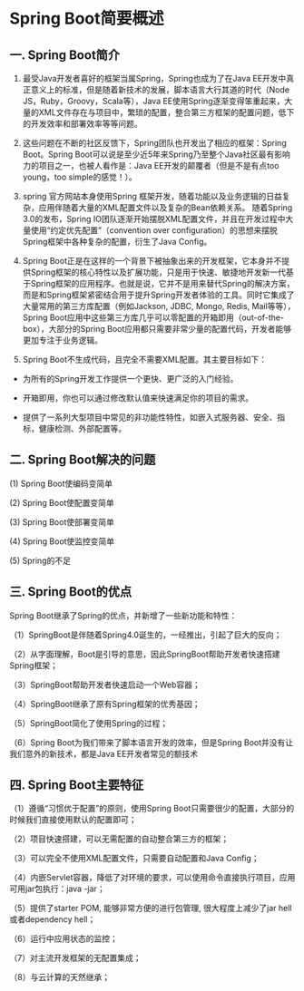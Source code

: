 # Spring Boot简要概述

## 一. Spring Boot简介
1. 最受Java开发者喜好的框架当属Spring，Spring也成为了在Java EE开发中真正意义上的标准，但是随着新技术的发展，脚本语言大行其道的时代（Node JS，Ruby，Groovy，Scala等），Java EE使用Spring逐渐变得笨重起来，大量的XML文件存在与项目中，繁琐的配置，整合第三方框架的配置问题，低下的开发效率和部署效率等等问题。

2. 这些问题在不断的社区反馈下，Spring团队也开发出了相应的框架：Spring Boot。Spring Boot可以说是至少近5年来Spring乃至整个Java社区最有影响力的项目之一，也被人看作是：Java EE开发的颠覆者（但是不是有点too young，too simple的感觉！）。

3. spring 官方网站本身使用Spring 框架开发，随着功能以及业务逻辑的日益复杂，应用伴随着大量的XML配置文件以及复杂的Bean依赖关系。
随着Spring 3.0的发布，Spring IO团队逐渐开始摆脱XML配置文件，并且在开发过程中大量使用“约定优先配置”（convention over configuration）的思想来摆脱Spring框架中各种复杂的配置，衍生了Java Config。

4. Spring Boot正是在这样的一个背景下被抽象出来的开发框架，它本身并不提供Spring框架的核心特性以及扩展功能，只是用于快速、敏捷地开发新一代基于Spring框架的应用程序。也就是说，它并不是用来替代Spring的解决方案，而是和Spring框架紧密结合用于提升Spring开发者体验的工具。同时它集成了大量常用的第三方库配置（例如Jackson, JDBC, Mongo, Redis, Mail等等），Spring Boot应用中这些第三方库几乎可以零配置的开箱即用（out-of-the-box），大部分的Spring Boot应用都只需要非常少量的配置代码，开发者能够更加专注于业务逻辑。


5. Spring Boot不生成代码，且完全不需要XML配置。其主要目标如下：

  - 为所有的Spring开发工作提供一个更快、更广泛的入门经验。

  - 开箱即用，你也可以通过修改默认值来快速满足你的项目的需求。

  - 提供了一系列大型项目中常见的非功能性特性，如嵌入式服务器、安全、指标，健康检测、外部配置等。



## 二. Spring Boot解决的问题
(1) Spring Boot使编码变简单

(2) Spring Boot使配置变简单

(3) Spring Boot使部署变简单

(4) Spring Boot使监控变简单

(5) Spring的不足



## 三. Spring Boot的优点
Spring Boot继承了Spring的优点，并新增了一些新功能和特性：   

（1）SpringBoot是伴随着Spring4.0诞生的，一经推出，引起了巨大的反向；

（2）从字面理解，Boot是引导的意思，因此SpringBoot帮助开发者快速搭建Spring框架；  

（3）SpringBoot帮助开发者快速启动一个Web容器；  

（4）SpringBoot继承了原有Spring框架的优秀基因；  

（5）SpringBoot简化了使用Spring的过程；  

（6）Spring Boot为我们带来了脚本语言开发的效率，但是Spring Boot并没有让我们意外的新技术，都是Java EE开发者常见的额技术

## 四. Spring Boot主要特征
（1）遵循“习惯优于配置”的原则，使用Spring Boot只需要很少的配置，大部分的时候我们直接使用默认的配置即可；  

（2）项目快速搭建，可以无需配置的自动整合第三方的框架；  

（3）可以完全不使用XML配置文件，只需要自动配置和Java Config；  

（4）内嵌Servlet容器，降低了对环境的要求，可以使用命令直接执行项目，应用可用jar包执行：java -jar；  

（5）提供了starter POM, 能够非常方便的进行包管理, 很大程度上减少了jar hell或者dependency hell；   

（6）运行中应用状态的监控；  

（7）对主流开发框架的无配置集成；  

（8）与云计算的天然继承；
